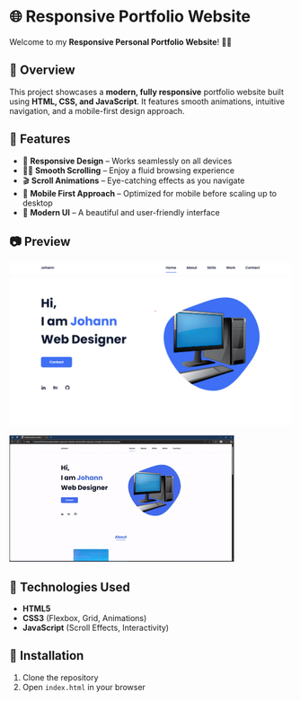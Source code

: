 # 🌐 Responsive Portfolio Website  

Welcome to my **Responsive Personal Portfolio Website**! 🎨✨  

## 📌 Overview  

This project showcases a **modern, fully responsive** portfolio website built using **HTML, CSS, and JavaScript**. It features smooth animations, intuitive navigation, and a mobile-first design approach.  

## 🚀 Features  

- 🌟 **Responsive Design** – Works seamlessly on all devices  
- 🏃‍♂️ **Smooth Scrolling** – Enjoy a fluid browsing experience  
- 🎬 **Scroll Animations** – Eye-catching effects as you navigate  
- 📱 **Mobile First Approach** – Optimized for mobile before scaling up to desktop  
- 🎨 **Modern UI** – A beautiful and user-friendly interface  

## 📷 Preview  

![preview img](/preview.png)

![vid_preview img](/vid_preview.gif) 

## 🔧 Technologies Used  

- **HTML5**  
- **CSS3** (Flexbox, Grid, Animations)  
- **JavaScript** (Scroll Effects, Interactivity)  

## 📂 Installation  

1. Clone the repository
2. Open `index.html` in your browser  